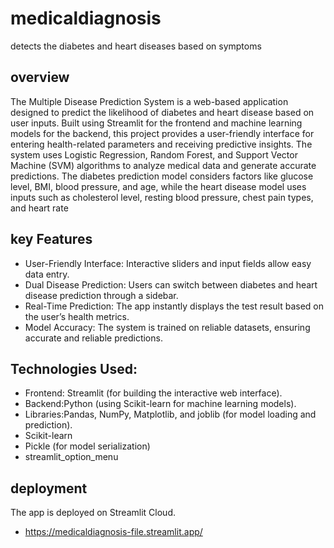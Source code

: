 # medicaldiagnosis
detects the diabetes and heart diseases based on symptoms
## overview
The Multiple Disease Prediction System is a web-based application designed to predict the likelihood of diabetes and heart disease based on user inputs. Built using Streamlit for the frontend and machine learning models for the backend, this project provides a user-friendly interface for entering health-related parameters and receiving predictive insights. 
The system uses Logistic Regression, Random Forest, and Support Vector Machine (SVM) algorithms to analyze medical data and generate accurate predictions. The diabetes prediction model considers factors like glucose level, BMI, blood pressure, and age, while the heart disease model uses inputs such as cholesterol level, resting blood pressure, chest pain types, and heart rate
## key Features
-   User-Friendly Interface: Interactive sliders and input fields allow easy data entry.  
-  Dual Disease Prediction: Users can switch between diabetes and heart disease prediction through a sidebar.  
  -  Real-Time Prediction: The app instantly displays the test result based on the user’s health metrics.  
  -  Model Accuracy: The system is trained on reliable datasets, ensuring accurate and reliable predictions.  
## Technologies Used:
-  Frontend: Streamlit (for building the interactive web interface).  
-  Backend:Python (using Scikit-learn for machine learning models).  
-  Libraries:Pandas, NumPy, Matplotlib, and joblib (for model loading and prediction).
-  Scikit-learn
-  Pickle (for model serialization)
-  streamlit_option_menu  
## deployment
The app is deployed on Streamlit Cloud.
-  https://medicaldiagnosis-file.streamlit.app/

